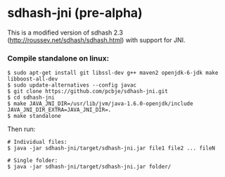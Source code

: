 sdhash-jni (pre-alpha)
==========

This is a modified version of sdhash 2.3 (http://roussev.net/sdhash/sdhash.html) with support for JNI.

### Compile standalone on linux:

<pre><code>$ sudo apt-get install git libssl-dev g++ maven2 openjdk-6-jdk make libboost-all-dev
$ sudo update-alternatives --config javac
$ git clone https://github.com/pcbje/sdhash-jni.git
$ cd sdhash-jni
$ make JAVA_JNI_DIR=/usr/lib/jvm/java-1.6.0-openjdk/include JAVA_JNI_DIR_EXTRA=JAVA_JNI_DIR=.
$ make standalone</code></pre>

Then run:

<pre><code># Individual files: 
$ java -jar sdhash-jni/target/sdhash-jni.jar file1 file2 ... fileN

# Single folder:
$ java -jar sdhash-jni/target/sdhash-jni.jar folder/</code></pre>
